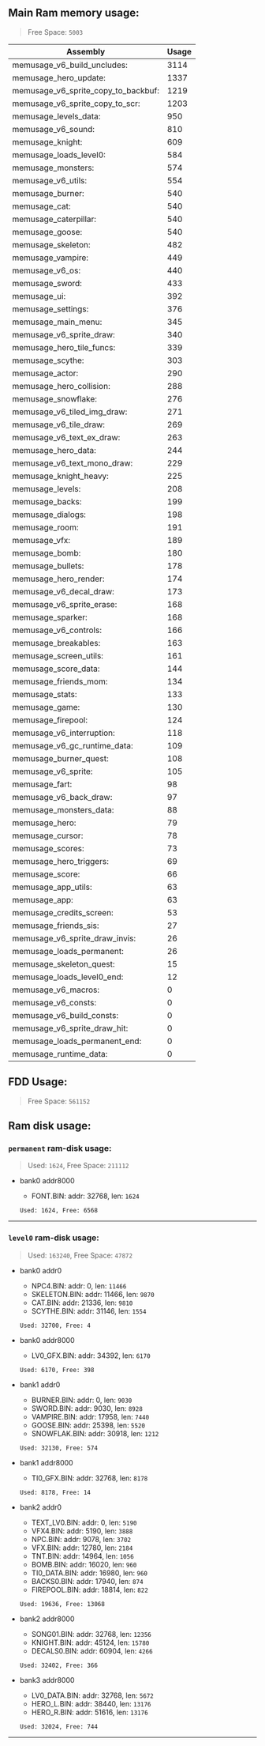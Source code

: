 ## Main Ram memory usage:
> Free Space: `5003`

|Assembly| Usage|
|-|-|
|memusage_v6_build_uncludes:|3114|
|memusage_hero_update:|1337|
|memusage_v6_sprite_copy_to_backbuf:|1219|
|memusage_v6_sprite_copy_to_scr:|1203|
|memusage_levels_data:|950|
|memusage_v6_sound:|810|
|memusage_knight:|609|
|memusage_loads_level0:|584|
|memusage_monsters:|574|
|memusage_v6_utils:|554|
|memusage_burner:|540|
|memusage_cat:|540|
|memusage_caterpillar:|540|
|memusage_goose:|540|
|memusage_skeleton:|482|
|memusage_vampire:|449|
|memusage_v6_os:|440|
|memusage_sword:|433|
|memusage_ui:|392|
|memusage_settings:|376|
|memusage_main_menu:|345|
|memusage_v6_sprite_draw:|340|
|memusage_hero_tile_funcs:|339|
|memusage_scythe:|303|
|memusage_actor:|290|
|memusage_hero_collision:|288|
|memusage_snowflake:|276|
|memusage_v6_tiled_img_draw:|271|
|memusage_v6_tile_draw:|269|
|memusage_v6_text_ex_draw:|263|
|memusage_hero_data:|244|
|memusage_v6_text_mono_draw:|229|
|memusage_knight_heavy:|225|
|memusage_levels:|208|
|memusage_backs:|199|
|memusage_dialogs:|198|
|memusage_room:|191|
|memusage_vfx:|189|
|memusage_bomb:|180|
|memusage_bullets:|178|
|memusage_hero_render:|174|
|memusage_v6_decal_draw:|173|
|memusage_v6_sprite_erase:|168|
|memusage_sparker:|168|
|memusage_v6_controls:|166|
|memusage_breakables:|163|
|memusage_screen_utils:|161|
|memusage_score_data:|144|
|memusage_friends_mom:|134|
|memusage_stats:|133|
|memusage_game:|130|
|memusage_firepool:|124|
|memusage_v6_interruption:|118|
|memusage_v6_gc_runtime_data:|109|
|memusage_burner_quest:|108|
|memusage_v6_sprite:|105|
|memusage_fart:|98|
|memusage_v6_back_draw:|97|
|memusage_monsters_data:|88|
|memusage_hero:|79|
|memusage_cursor:|78|
|memusage_scores:|73|
|memusage_hero_triggers:|69|
|memusage_score:|66|
|memusage_app_utils:|63|
|memusage_app:|63|
|memusage_credits_screen:|53|
|memusage_friends_sis:|27|
|memusage_v6_sprite_draw_invis:|26|
|memusage_loads_permanent:|26|
|memusage_skeleton_quest:|15|
|memusage_loads_level0_end:|12|
|memusage_v6_macros:|0|
|memusage_v6_consts:|0|
|memusage_v6_build_consts:|0|
|memusage_v6_sprite_draw_hit:|0|
|memusage_loads_permanent_end:|0|
|memusage_runtime_data:|0|

## FDD Usage:
> Free Space: `561152`

## Ram disk usage:
### `permanent` ram-disk usage:

> Used: `1624`, Free Space: `211112`

- bank0 addr8000
	* FONT.BIN: addr: 32768, len: `1624`

  `Used: 1624, Free: 6568`


---
### `level0` ram-disk usage:

> Used: `163240`, Free Space: `47872`

- bank0 addr0
	* NPC4.BIN: addr: 0, len: `11466`
	* SKELETON.BIN: addr: 11466, len: `9870`
	* CAT.BIN: addr: 21336, len: `9810`
	* SCYTHE.BIN: addr: 31146, len: `1554`

  `Used: 32700, Free: 4`

- bank0 addr8000
	* LV0_GFX.BIN: addr: 34392, len: `6170`

  `Used: 6170, Free: 398`

- bank1 addr0
	* BURNER.BIN: addr: 0, len: `9030`
	* SWORD.BIN: addr: 9030, len: `8928`
	* VAMPIRE.BIN: addr: 17958, len: `7440`
	* GOOSE.BIN: addr: 25398, len: `5520`
	* SNOWFLAK.BIN: addr: 30918, len: `1212`

  `Used: 32130, Free: 574`

- bank1 addr8000
	* TI0_GFX.BIN: addr: 32768, len: `8178`

  `Used: 8178, Free: 14`

- bank2 addr0
	* TEXT_LV0.BIN: addr: 0, len: `5190`
	* VFX4.BIN: addr: 5190, len: `3888`
	* NPC.BIN: addr: 9078, len: `3702`
	* VFX.BIN: addr: 12780, len: `2184`
	* TNT.BIN: addr: 14964, len: `1056`
	* BOMB.BIN: addr: 16020, len: `960`
	* TI0_DATA.BIN: addr: 16980, len: `960`
	* BACKS0.BIN: addr: 17940, len: `874`
	* FIREPOOL.BIN: addr: 18814, len: `822`

  `Used: 19636, Free: 13068`

- bank2 addr8000
	* SONG01.BIN: addr: 32768, len: `12356`
	* KNIGHT.BIN: addr: 45124, len: `15780`
	* DECALS0.BIN: addr: 60904, len: `4266`

  `Used: 32402, Free: 366`

- bank3 addr8000
	* LV0_DATA.BIN: addr: 32768, len: `5672`
	* HERO_L.BIN: addr: 38440, len: `13176`
	* HERO_R.BIN: addr: 51616, len: `13176`

  `Used: 32024, Free: 744`


---


